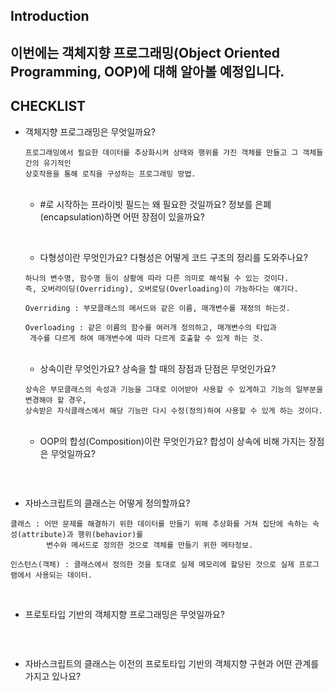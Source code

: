 
## Introduction

  이번에는 객체지향 프로그래밍(Object Oriented Programming, OOP)에 대해 알아볼 예정입니다.
  ---------------------------------------------------------------------------------
  
  
## CHECKLIST


+ 객체지향 프로그래밍은 무엇일까요?
  ```
  프로그래밍에서 필요한 데이터를 추상화시켜 상태와 행위를 가진 객체를 만들고 그 객체들 간의 유기적인 
  상호작용을 통해 로직을 구성하는 프로그래밍 방법.
  ```
  <br/>
  
  + #로 시작하는 프라이빗 필드는 왜 필요한 것일까요? 정보를 은폐(encapsulation)하면 어떤 장점이 있을까요?
  ```
  ```
  <br/>

  + 다형성이란 무엇인가요? 다형성은 어떻게 코드 구조의 정리를 도와주나요?
  ```
  하나의 변수명, 함수명 등이 상황에 따라 다른 의미로 해석될 수 있는 것이다.
  즉, 오버라이딩(Overriding), 오버로딩(Overloading)이 가능하다는 얘기다.

  Overriding : 부모클래스의 메서드와 같은 이름, 매개변수를 재정의 하는것.

  Overloading : 같은 이름의 함수를 여러개 정의하고, 매개변수의 타입과 
   개수를 다르게 하여 매개변수에 따라 다르게 호출할 수 있게 하는 것.

  ```
  <br/>

  + 상속이란 무엇인가요? 상속을 할 때의 장점과 단점은 무엇인가요?
  ```
  상속은 부모클래스의 속성과 기능을 그대로 이어받아 사용할 수 있게하고 기능의 일부분을 변경해야 할 경우,
  상속받은 자식클래스에서 해당 기능만 다시 수정(정의)하여 사용할 수 있게 하는 것이다.

  ```
  <br/>

  + OOP의 합성(Composition)이란 무엇인가요? 합성이 상속에 비해 가지는 장점은 무엇일까요?
  ```
  ```
  <br/>

+ 자바스크립트의 클래스는 어떻게 정의할까요?
```
클래스 : 어떤 문제를 해결하기 위한 데이터를 만들기 위해 추상화를 거쳐 집단에 속하는 속성(attribute)과 행위(behavior)를 
        변수와 메서드로 정의한 것으로 객체를 만들기 위한 메타정보.

인스턴스(객체) : 클래스에서 정의한 것을 토대로 실제 메모리에 할당된 것으로 실제 프로그램에서 사용되는 데이터.
```
<br/>

  + 프로토타입 기반의 객체지향 프로그래밍은 무엇일까요?
  ```
  ```
  <br/>

  + 자바스크립트의 클래스는 이전의 프로토타입 기반의 객체지향 구현과 어떤 관계를 가지고 있나요?
  ```
  ```
  <br/>
